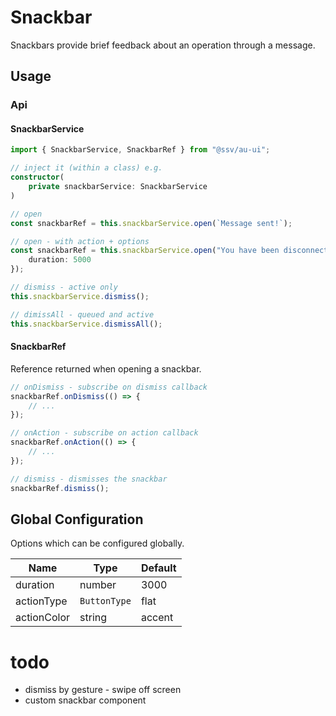 # Snackbar
Snackbars provide brief feedback about an operation through a message.

## Usage

### Api

#### SnackbarService

```ts
import { SnackbarService, SnackbarRef } from "@ssv/au-ui";

// inject it (within a class) e.g.
constructor(
    private snackbarService: SnackbarService
)

// open
const snackbarRef = this.snackbarService.open(`Message sent!`);

// open - with action + options
const snackbarRef = this.snackbarService.open("You have been disconnected", "Reconnect", {
    duration: 5000
});

// dismiss - active only
this.snackbarService.dismiss();

// dimissAll - queued and active
this.snackbarService.dismissAll();
```

#### SnackbarRef
Reference returned when opening a snackbar.

```ts
// onDismiss - subscribe on dismiss callback
snackbarRef.onDismiss(() => {
    // ...
});

// onAction - subscribe on action callback
snackbarRef.onAction(() => {
    // ...
});

// dismiss - dismisses the snackbar
snackbarRef.dismiss();
```

## Global Configuration
Options which can be configured globally.

| Name        | Type         | Default |
|-------------|--------------|---------|
| duration    | number       | 3000    |
| actionType  | `ButtonType` | flat    |
| actionColor | string       | accent  |


# todo
 - dismiss by gesture - swipe off screen
 - custom snackbar component
